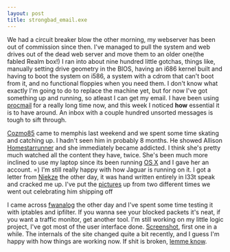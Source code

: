 ```yaml
--- 
layout: post
title: strongbad_email.exe
---
```

<p>We had a circuit breaker blow the other morning, my webserver has been out of commission since then.  I've managed to pull the system and web drives out of the dead web server and move them to an older one(the fabled Realm box!)  I ran into about nine hundred little gotchas, things like, manually setting drive geometry in the BIOS, having an i686 kernel built and having to boot the system on i586, a system with a cdrom that can't boot from it, and no functional floppies when you need them.  I don't know what exactly I'm going to do to replace the machine yet, but for now I've got something up and running, so atleast I can get my email.  I have been using <a href="http://www.procmail.org">procmail</a> for a really long time now, and this week I noticed <B>how</B> essential it is to have around.  An inbox with a couple hundred unsorted messages is tough to sift through.</p>
<p><a href="http://www.cozmo85.net/">Cozmo85</a> came to memphis last weekend and we spent some time skating and catching up.  I hadn't seen him in probably 8 months.  He showed Allison <a href="http://www.homestarrunner.com">Homestarrunner</a> and she immediately became addicted.  I think she's pretty much watched all the content they have, twice.  She's been much more inclined to use my laptop since its been running <a href="http://www.apple.com/macosx/">OS X</a> and I gave her an account. =) I'm still really happy with how Jaguar is running on it.  I got a letter from <a href="http://www.nothingkillsfaster.com">Niekze</a> the other day, it was hand written entirely in l33t speak and cracked me up.  I've put the <a href="/gallery/puckett/">pictures</a> up from two different times we went out celebrating him shipping off</p>
<p>I came across <a href="http://tud.at/programm/fwanalog/">fwanalog</a> the other day and I've spent some time testing it with iptables and ipfilter.  If you wanna see your blocked packets it's neat, if you want a traffic monitor, get another tool.  I'm still working on my little logic project, I've got most of the user interface done.  <a href="/gallery/sshots/atmos-05-22-2003.jpg">Screenshot</a>, first one in a while.  The internals of the site changed quite a bit recently, and I guess I'm happy with how things are working now.  If shit is broken, <a href="/contact/">lemme know</a>.</p>

